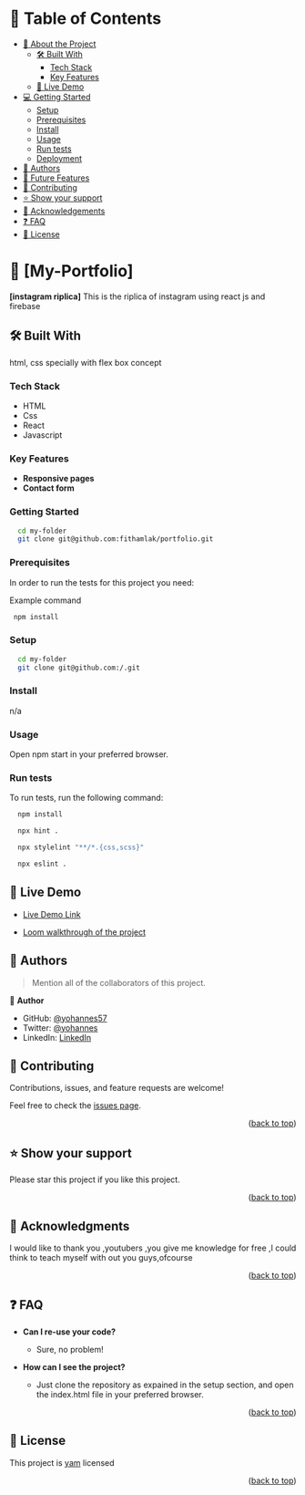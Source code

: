 # 📗 Table of Contents

- [📖 About the Project](#about-project)
  - [🛠 Built With](#built-with)
    - [Tech Stack](#tech-stack)
    - [Key Features](#key-features)
  - [🚀 Live Demo](#live-demo)
- [💻 Getting Started](#getting-started)
  - [Setup](#setup)
  - [Prerequisites](#prerequisites)
  - [Install](#install)
  - [Usage](#usage)
  - [Run tests](#run-tests)
  - [Deployment](#triangular_flag_on_post-deployment)
- [👥 Authors](#authors)
- [🔭 Future Features](#future-features)
- [🤝 Contributing](#contributing)
- [⭐️ Show your support](#support)
- [🙏 Acknowledgements](#acknowledgements)
- [❓ FAQ](#faq)
- [📝 License](#license)

<!-- PROJECT DESCRIPTION -->

# 📖 [My-Portfolio]

**[instagram riplica]** This is the riplica of instagram using react js and firebase

## 🛠 Built With <a name="built-with"></a>

html, css specially with flex box concept

### Tech Stack <a name="tech-stack"></a>

- HTML
- Css
- React
- Javascript

### Key Features <a name="key-features"></a>

- **Responsive pages**
- **Contact form**

### Getting Started <a name="getting-started"></a>

```sh
  cd my-folder
  git clone git@github.com:fithamlak/portfolio.git
```

### Prerequisites

In order to run the tests for this project you need:

Example command

```sh
 npm install
```

### Setup

```sh
  cd my-folder
  git clone git@github.com:/.git
```

### Install

n/a

### Usage

Open npm start in your preferred browser.

### Run tests

To run tests, run the following command:

```sh
  npm install
```

```sh
  npx hint .
```

```sh
  npx stylelint "**/*.{css,scss}"
```

```sh
  npx eslint .
```

## 🚀 Live Demo <a name="live-demo"></a>

- [Live Demo Link](https://https://netflix-clone-yd.web.app//)

- [Loom walkthrough of the project](https://www.loom.com/share/fc0e5191009b44e9bd8299b642107569)

## 👥 Authors <a name="authors"></a>

> Mention all of the collaborators of this project.

👤 **Author**

- GitHub: [@yohannes57](https://github.com/yohannes57)
- Twitter: [@yohannes](https://twitter.com/yohannes)
- LinkedIn: [LinkedIn](https://linkedin.com/in/yohannes-deres)

## 🤝 Contributing <a name="contributing"></a>

Contributions, issues, and feature requests are welcome!

Feel free to check the [issues page](../../issues/).

<p align="right">(<a href="#readme-top">back to top</a>)</p>

<!-- SUPPORT -->

## ⭐️ Show your support <a name="support"></a>

Please star this project if you like this project.

<p align="right">(<a href="#readme-top">back to top</a>)</p>

<!-- ACKNOWLEDGEMENTS -->

## 🙏 Acknowledgments <a name="acknowledgements"></a>

I would like to thank you ,youtubers ,you give me knowledge for free ,I could think to teach myself with out you guys,ofcourse

<p align="right">(<a href="#readme-top">back to top</a>)</p>

<!-- FAQ (optional) -->

## ❓ FAQ <a name="faq"></a>

- **Can I re-use your code?**

  - Sure, no problem!

- **How can I see the project?**

  - Just clone the repository as expained in the setup section, and open the index.html file in your preferred browser.

<p align="right">(<a href="#readme-top">back to top</a>)</p>

<!-- LICENSE -->

## 📝 License <a name="license"></a>

This project is [yam](./yam.md) licensed

<p align="right">(<a href="#readme-top">back to top</a>)</p>
